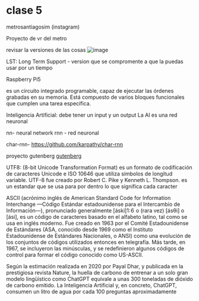 # clase 5

metrosantiagosim (instagram)

Proyecto de vr del metro

revisar la versiones de las cosas
![image](https://github.com/user-attachments/assets/84f0759b-6eed-4503-a348-faa63e7e747d)

LST: Long Term Support - version que se compromente a que la puedas usar por un tiempo

Raspberry Pi5

 es un circuito integrado programable, capaz de ejecutar las órdenes grabadas en su memoria. Está compuesto de varios bloques funcionales que cumplen una tarea específica.

 Inteligencia Artificial: debe tener un input y un output
 La AI es una red neuronal 

 nn- neural network
 rnn - red neuronal

 char-rnn- https://github.com/karpathy/char-rnn

proyecto gutenberg
[ gutenberg](https://www.gutenberg.org/ebooks/search/?query=quixote&submit_search=Go%21)

UTF8: (8-bit Unicode Transformation Format) es un formato de codificación de caracteres Unicode e ISO 10646 que utiliza símbolos de longitud variable. UTF-8 fue creado por Robert C. Pike y Kenneth L. Thompson.
es un estandar que se usa para por dentro lo que significa cada caracter

ASCII (acrónimo inglés de American Standard Code for Information Interchange —Código Estándar estadounidense para el Intercambio de Información—), pronunciado generalmente [áski]1​: 6  o (rara vez) [ásθi] o [ási], es un código de caracteres basado en el alfabeto latino, tal como se usa en inglés moderno. Fue creado en 1963 por el Comité Estadounidense de Estándares (ASA, conocido desde 1969 como el Instituto Estadounidense de Estándares Nacionales, o ANSI) como una evolución de los conjuntos de códigos utilizados entonces en telegrafía. Más tarde, en 1967, se incluyeron las minúsculas, y se redefinieron algunos códigos de control para formar el código conocido como US-ASCII.

Según la estimación realizada en 2020 por Payal Dhar, y publicada en la prestigiosa revista Nature, la huella de carbono de entrenar a un solo gran modelo lingüístico como ChatGPT equivale a unas 300 toneladas de dióxido de carbono emitido.
La Inteligencia Artificial y, en concreto, ChatGPT, consumen un litro de agua por cada 100 preguntas aproximadamente
